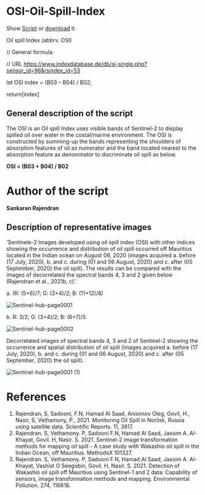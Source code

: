 # OSI-Oil-Spill-Index
<head>
<script src="https://custom-scripts.sentinel-hub.com/sentinel-2/ndmi//"></script>
<script>
$(document).ready(function(){
  $("button").click(function(){
    $("p").hide(1000);
  });
});
</script>
</head>
Show <a href="https://custom-scripts.sentinel-hub.com/sentinel-2/ndmi//">Script</a> or <a href="https://custom-scripts.sentinel-hub.com/custom-scripts/sentinel-2/ndmi/script.js">download</a> it.

<p>Oil spill Index (abbrv. OSI)</p>
<p>// General formula:</p> 
<p>// URL <a href="https://www.indexdatabase.de/db/si-single.php?sensor_id=96&rsindex_id=53">https://www.indexdatabase.de/db/si-single.php?sensor_id=96&rsindex_id=53</a></p>

 
<p>let OSI index = (B03 – B04) / B02;</p>
<p>return[index]</p>


<h2>General description of the script</h2>
<p>The OSI is an Oil spill Index uses visible bands of Sentinel-2 to display spilled oil over water in the costal/marine environment. The OSI is constructed by summing-up the bands representing the shoulders of absorption features of oil as numerator and the band located nearest to the absorption feature as denominator to discriminate oil spill as below.</p>
<p><b>OSI = (B03 + B04) / B02</b><p>

<h1>Author of the script</h1>
<b>Sankaran Rajendran</b>


<h2>Description of representative images</h2>
<p>‘Sentinele-2 Images developed using oil spill index (OSI) with other indices showing the occurrence and distribution of oil spill occurred off Mauritius located in the Indian ocean on August 06, 2020 (images acquired a. before (17 July, 2020), b. and c. during (01 and 06 August, 2020) and c. after (05 September, 2020) the oil spill). The results can be compared with the images of decorrelated the spectral bands 4, 3 and 2 given below (Rajendran et al., 2021b, c)’.</p>

<p>a. (R: (5+6)/7; G: (3+4)/2; B: (11+12)/8)</p>

![Sentinel-hub-page0001](https://user-images.githubusercontent.com/83344701/116521006-1a278080-a8dc-11eb-93aa-f3c7b62abe77.jpg)

<p>b. R: 3/2; G: (3+4)/2; B: (6+7)/5</p>

![Sentinel-hub-page0002](https://user-images.githubusercontent.com/83344701/116521066-2dd2e700-a8dc-11eb-88d5-af99356038fb.jpg)

<p>Decorrelated images of spectral bands 4, 3 and 2 of Sentinel-2 showing the occurrence and spatial distribution of oil spill (images acquired a. before (17 July, 2020), b. and c. during (01 and 06 August, 2020) and c. after (05 September, 2020) the oil spill).</p>

![Sentinel-hub-page0001 (1)](https://user-images.githubusercontent.com/83344701/116521231-5fe44900-a8dc-11eb-9ebc-451601306003.jpg)


<h1>References</h1>
<ol>
  <li>Rajendran, S, Sadooni, F.N, Hamad Al Saad, Anisimov Oleg, Govil, H., Nasir, S, Vethamony, P., 2021. Monitoring Oil Spill in Norilsk, Russia using satellite data. Scientific Reports. 11, 3817.</li>
  <li>Rajendran. S, Vethamony. P, Sadooni F.N, Hamad Al Saad, Jassim A. Al-Khayat, Govil. H, Nasir. S. 2021. Sentinel-2 image transformation methods for mapping oil spill - A case study with Wakashio oil spill in the Indian Ocean, off Mauritius. MethodsX 101327.</li>
  <li>Rajendran. S, Vethamony. P, Sadooni F.N, Hamad Al Saad, Jassim A. Al-Khayat, Vashist O Seegobin, Govil. H, Nasir. S. 2021. Detection of Wakashio oil spill off Mauritius using Sentinel-1 and 2 data: Capability of sensors, image transformation methods and mapping. Environmental Pollution. 274, 116618.</li>
</ol> 
